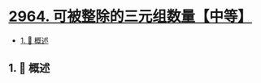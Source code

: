 # [2964. 可被整除的三元组数量【中等】](https://github.com/tnotesjs/TNotes.leetcode/tree/main/notes/2964.%20%E5%8F%AF%E8%A2%AB%E6%95%B4%E9%99%A4%E7%9A%84%E4%B8%89%E5%85%83%E7%BB%84%E6%95%B0%E9%87%8F%E3%80%90%E4%B8%AD%E7%AD%89%E3%80%91)

<!-- region:toc -->

- [1. 📝 概述](#1--概述)

<!-- endregion:toc -->

## 1. 📝 概述
